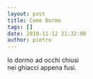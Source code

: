 ```yaml
---
layout: post
title: Come Dormo
tags: []
date: 2010-11-12 21:32:00
author: pietro
---
```

Io dormo ad occhi chiusi<br/>nei ghiacci appena fusi.<br/>
